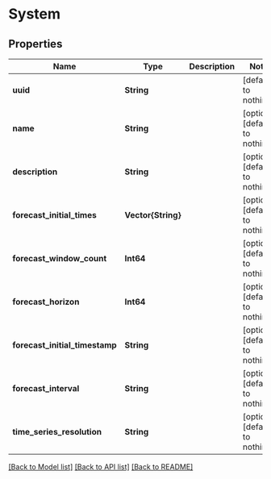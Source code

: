 # System


## Properties
Name | Type | Description | Notes
------------ | ------------- | ------------- | -------------
**uuid** | **String** |  | [default to nothing]
**name** | **String** |  | [optional] [default to nothing]
**description** | **String** |  | [optional] [default to nothing]
**forecast_initial_times** | **Vector{String}** |  | [optional] [default to nothing]
**forecast_window_count** | **Int64** |  | [optional] [default to nothing]
**forecast_horizon** | **Int64** |  | [optional] [default to nothing]
**forecast_initial_timestamp** | **String** |  | [optional] [default to nothing]
**forecast_interval** | **String** |  | [optional] [default to nothing]
**time_series_resolution** | **String** |  | [optional] [default to nothing]


[[Back to Model list]](../README.md#models) [[Back to API list]](../README.md#api-endpoints) [[Back to README]](../README.md)



